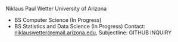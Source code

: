 Niklaus Paul Wetter
University of Arizona
  - BS Computer Science (In Progress)
  - BS Statistics and Data Science (In Progress)
Contact: niklauswetter@email.arizona.edu, Subjectline: GITHUB INQUIRY

